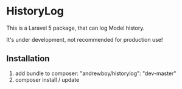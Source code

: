 # HistoryLog

This is a Laravel 5 package, that can log Model history. 

It's under development, not recommended for production use!

## Installation

1. add bundle to composer: "andrewboy/historylog": "dev-master"
2. composer install / update
